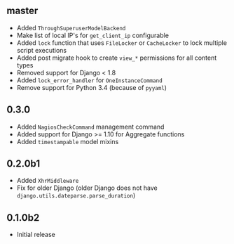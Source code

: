 ## master

* Added `ThroughSuperuserModelBackend`
* Make list of local IP's for ``get_client_ip`` configurable
* Added `lock` function that uses `FileLocker` or `CacheLocker` to lock multiple script executions
* Added post migrate hook to create `view_*` permissions for all content types
* Removed support for Django < 1.8
* Added `lock_error_handler` for `OneInstanceCommand`
* Remove support for Python 3.4 (because of `pyyaml`)

## 0.3.0

* Added `NagiosCheckCommand` management command
* Added support for Django >= 1.10 for Aggregate functions
* Added `timestampable` model mixins

## 0.2.0b1

* Added `XhrMiddleware`
* Fix for older Django (older Django does not have `django.utils.dateparse.parse_duration`)

## 0.1.0b2

* Initial release
